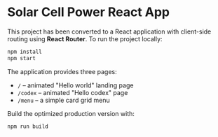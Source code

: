 # Solar Cell Power React App

This project has been converted to a React application with client-side routing using **React Router**. To run the project locally:

```bash
npm install
npm start
```

The application provides three pages:

- `/` – animated "Hello world" landing page
- `/codex` – animated "Hello codex" page
- `/menu` – a simple card grid menu

Build the optimized production version with:

```bash
npm run build
```
